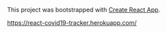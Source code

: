 This project was bootstrapped with [Create React App](https://github.com/facebook/create-react-app).

https://react-covid19-tracker.herokuapp.com/
